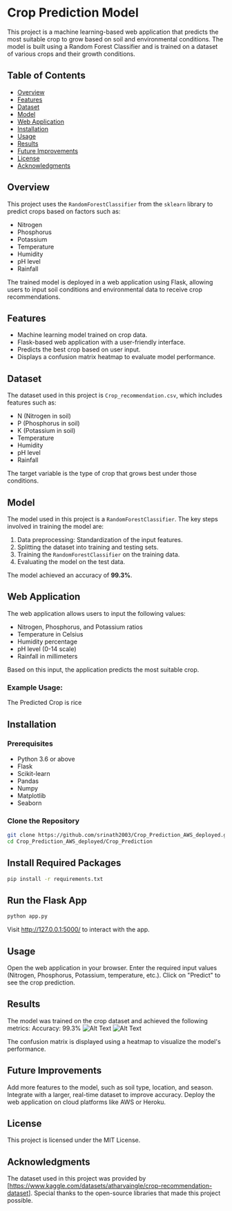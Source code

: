# Crop Prediction Model

This project is a machine learning-based web application that predicts the most suitable crop to grow based on soil and environmental conditions. The model is built using a Random Forest Classifier and is trained on a dataset of various crops and their growth conditions.

## Table of Contents
- [Overview](#overview)
- [Features](#features)
- [Dataset](#dataset)
- [Model](#model)
- [Web Application](#web-application)
- [Installation](#installation)
- [Usage](#usage)
- [Results](#results)
- [Future Improvements](#future-improvements)
- [License](#license)
- [Acknowledgments](#acknowledgments)

## Overview

This project uses the `RandomForestClassifier` from the `sklearn` library to predict crops based on factors such as:
- Nitrogen
- Phosphorus
- Potassium
- Temperature
- Humidity
- pH level
- Rainfall

The trained model is deployed in a web application using Flask, allowing users to input soil conditions and environmental data to receive crop recommendations.

## Features

- Machine learning model trained on crop data.
- Flask-based web application with a user-friendly interface.
- Predicts the best crop based on user input.
- Displays a confusion matrix heatmap to evaluate model performance.

## Dataset

The dataset used in this project is `Crop_recommendation.csv`, which includes features such as:
- N (Nitrogen in soil)
- P (Phosphorus in soil)
- K (Potassium in soil)
- Temperature
- Humidity
- pH level
- Rainfall

The target variable is the type of crop that grows best under those conditions.

## Model

The model used in this project is a `RandomForestClassifier`. The key steps involved in training the model are:

1. Data preprocessing: Standardization of the input features.
2. Splitting the dataset into training and testing sets.
3. Training the `RandomForestClassifier` on the training data.
4. Evaluating the model on the test data.

The model achieved an accuracy of **99.3%**.

## Web Application

The web application allows users to input the following values:
- Nitrogen, Phosphorus, and Potassium ratios
- Temperature in Celsius
- Humidity percentage
- pH level (0-14 scale)
- Rainfall in millimeters

Based on this input, the application predicts the most suitable crop.

### Example Usage:

The Predicted Crop is rice

## Installation

### Prerequisites

- Python 3.6 or above
- Flask
- Scikit-learn
- Pandas
- Numpy
- Matplotlib
- Seaborn

### Clone the Repository

```bash
git clone https://github.com/srinath2003/Crop_Prediction_AWS_deployed.git
cd Crop_Prediction_AWS_deployed/Crop_Prediction
```

## Install Required Packages
``` bash
pip install -r requirements.txt
```

## Run the Flask App
``` bash
python app.py
```
Visit http://127.0.0.1:5000/ to interact with the app.

## Usage
Open the web application in your browser.
Enter the required input values (Nitrogen, Phosphorus, Potassium, temperature, etc.).
Click on "Predict" to see the crop prediction.
## Results
The model was trained on the crop dataset and achieved the following metrics:
Accuracy: 99.3%
![Alt Text]('https://github.com/srinath2003/My_Projects/edit/main/Web_application/Crop_Prediction/results/result.png')
![Alt Text]('https://github.com/srinath2003/My_Projects/edit/main/Web_application/Crop_Prediction/results/result1.png')


The confusion matrix is displayed using a heatmap to visualize the model's performance.
## Future Improvements
Add more features to the model, such as soil type, location, and season.
Integrate with a larger, real-time dataset to improve accuracy.
Deploy the web application on cloud platforms like AWS or Heroku.
## License
This project is licensed under the MIT License.

## Acknowledgments
The dataset used in this project was provided by [https://www.kaggle.com/datasets/atharvaingle/crop-recommendation-dataset].
Special thanks to the open-source libraries that made this project possible.
